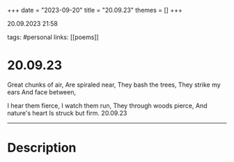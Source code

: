 +++
date = "2023-09-20"
title = "20.09.23"
themes = []
+++

20.09.2023 21:58

tags: #personal
links: [[poems]]

# 20.09.23

Great chunks of air,
Are spiraled near,
They bash the trees,
They strike my ears
And face between,

I hear them fierce,
I watch them run,
They through woods pierce,
And nature's heart
Is struck but firm.
20.09.23

---

# Description

